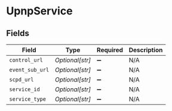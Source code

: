 # UpnpService


## Fields

| Field              | Type               | Required           | Description        |
| ------------------ | ------------------ | ------------------ | ------------------ |
| `control_url`      | *Optional[str]*    | :heavy_minus_sign: | N/A                |
| `event_sub_url`    | *Optional[str]*    | :heavy_minus_sign: | N/A                |
| `scpd_url`         | *Optional[str]*    | :heavy_minus_sign: | N/A                |
| `service_id`       | *Optional[str]*    | :heavy_minus_sign: | N/A                |
| `service_type`     | *Optional[str]*    | :heavy_minus_sign: | N/A                |